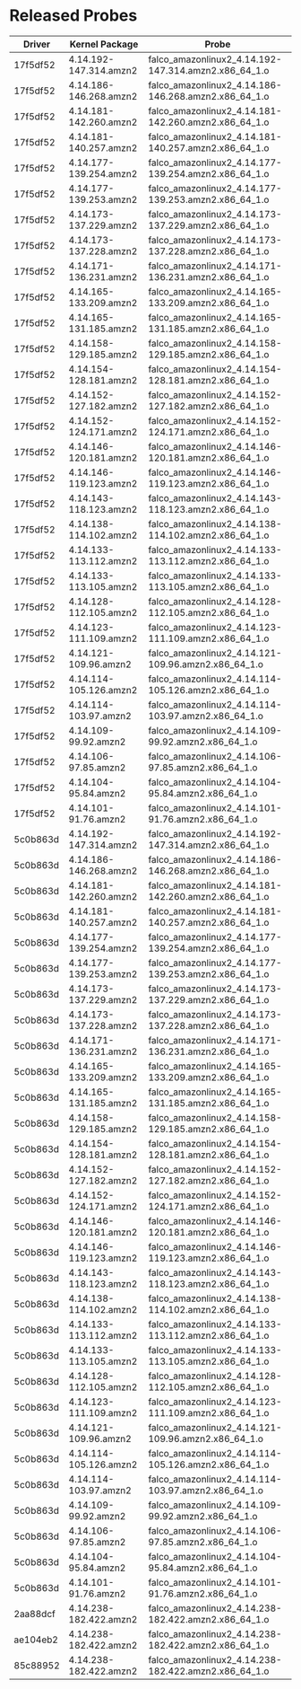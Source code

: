 
# Released Probes
| Driver | Kernel Package | Probe |
|--------|----------------|-------|
|17f5df52|4.14.192-147.314.amzn2|falco_amazonlinux2_4.14.192-147.314.amzn2.x86_64_1.o|
|17f5df52|4.14.186-146.268.amzn2|falco_amazonlinux2_4.14.186-146.268.amzn2.x86_64_1.o|
|17f5df52|4.14.181-142.260.amzn2|falco_amazonlinux2_4.14.181-142.260.amzn2.x86_64_1.o|
|17f5df52|4.14.181-140.257.amzn2|falco_amazonlinux2_4.14.181-140.257.amzn2.x86_64_1.o|
|17f5df52|4.14.177-139.254.amzn2|falco_amazonlinux2_4.14.177-139.254.amzn2.x86_64_1.o|
|17f5df52|4.14.177-139.253.amzn2|falco_amazonlinux2_4.14.177-139.253.amzn2.x86_64_1.o|
|17f5df52|4.14.173-137.229.amzn2|falco_amazonlinux2_4.14.173-137.229.amzn2.x86_64_1.o|
|17f5df52|4.14.173-137.228.amzn2|falco_amazonlinux2_4.14.173-137.228.amzn2.x86_64_1.o|
|17f5df52|4.14.171-136.231.amzn2|falco_amazonlinux2_4.14.171-136.231.amzn2.x86_64_1.o|
|17f5df52|4.14.165-133.209.amzn2|falco_amazonlinux2_4.14.165-133.209.amzn2.x86_64_1.o|
|17f5df52|4.14.165-131.185.amzn2|falco_amazonlinux2_4.14.165-131.185.amzn2.x86_64_1.o|
|17f5df52|4.14.158-129.185.amzn2|falco_amazonlinux2_4.14.158-129.185.amzn2.x86_64_1.o|
|17f5df52|4.14.154-128.181.amzn2|falco_amazonlinux2_4.14.154-128.181.amzn2.x86_64_1.o|
|17f5df52|4.14.152-127.182.amzn2|falco_amazonlinux2_4.14.152-127.182.amzn2.x86_64_1.o|
|17f5df52|4.14.152-124.171.amzn2|falco_amazonlinux2_4.14.152-124.171.amzn2.x86_64_1.o|
|17f5df52|4.14.146-120.181.amzn2|falco_amazonlinux2_4.14.146-120.181.amzn2.x86_64_1.o|
|17f5df52|4.14.146-119.123.amzn2|falco_amazonlinux2_4.14.146-119.123.amzn2.x86_64_1.o|
|17f5df52|4.14.143-118.123.amzn2|falco_amazonlinux2_4.14.143-118.123.amzn2.x86_64_1.o|
|17f5df52|4.14.138-114.102.amzn2|falco_amazonlinux2_4.14.138-114.102.amzn2.x86_64_1.o|
|17f5df52|4.14.133-113.112.amzn2|falco_amazonlinux2_4.14.133-113.112.amzn2.x86_64_1.o|
|17f5df52|4.14.133-113.105.amzn2|falco_amazonlinux2_4.14.133-113.105.amzn2.x86_64_1.o|
|17f5df52|4.14.128-112.105.amzn2|falco_amazonlinux2_4.14.128-112.105.amzn2.x86_64_1.o|
|17f5df52|4.14.123-111.109.amzn2|falco_amazonlinux2_4.14.123-111.109.amzn2.x86_64_1.o|
|17f5df52|4.14.121-109.96.amzn2|falco_amazonlinux2_4.14.121-109.96.amzn2.x86_64_1.o|
|17f5df52|4.14.114-105.126.amzn2|falco_amazonlinux2_4.14.114-105.126.amzn2.x86_64_1.o|
|17f5df52|4.14.114-103.97.amzn2|falco_amazonlinux2_4.14.114-103.97.amzn2.x86_64_1.o|
|17f5df52|4.14.109-99.92.amzn2|falco_amazonlinux2_4.14.109-99.92.amzn2.x86_64_1.o|
|17f5df52|4.14.106-97.85.amzn2|falco_amazonlinux2_4.14.106-97.85.amzn2.x86_64_1.o|
|17f5df52|4.14.104-95.84.amzn2|falco_amazonlinux2_4.14.104-95.84.amzn2.x86_64_1.o|
|17f5df52|4.14.101-91.76.amzn2|falco_amazonlinux2_4.14.101-91.76.amzn2.x86_64_1.o|
|5c0b863d|4.14.192-147.314.amzn2|falco_amazonlinux2_4.14.192-147.314.amzn2.x86_64_1.o|
|5c0b863d|4.14.186-146.268.amzn2|falco_amazonlinux2_4.14.186-146.268.amzn2.x86_64_1.o|
|5c0b863d|4.14.181-142.260.amzn2|falco_amazonlinux2_4.14.181-142.260.amzn2.x86_64_1.o|
|5c0b863d|4.14.181-140.257.amzn2|falco_amazonlinux2_4.14.181-140.257.amzn2.x86_64_1.o|
|5c0b863d|4.14.177-139.254.amzn2|falco_amazonlinux2_4.14.177-139.254.amzn2.x86_64_1.o|
|5c0b863d|4.14.177-139.253.amzn2|falco_amazonlinux2_4.14.177-139.253.amzn2.x86_64_1.o|
|5c0b863d|4.14.173-137.229.amzn2|falco_amazonlinux2_4.14.173-137.229.amzn2.x86_64_1.o|
|5c0b863d|4.14.173-137.228.amzn2|falco_amazonlinux2_4.14.173-137.228.amzn2.x86_64_1.o|
|5c0b863d|4.14.171-136.231.amzn2|falco_amazonlinux2_4.14.171-136.231.amzn2.x86_64_1.o|
|5c0b863d|4.14.165-133.209.amzn2|falco_amazonlinux2_4.14.165-133.209.amzn2.x86_64_1.o|
|5c0b863d|4.14.165-131.185.amzn2|falco_amazonlinux2_4.14.165-131.185.amzn2.x86_64_1.o|
|5c0b863d|4.14.158-129.185.amzn2|falco_amazonlinux2_4.14.158-129.185.amzn2.x86_64_1.o|
|5c0b863d|4.14.154-128.181.amzn2|falco_amazonlinux2_4.14.154-128.181.amzn2.x86_64_1.o|
|5c0b863d|4.14.152-127.182.amzn2|falco_amazonlinux2_4.14.152-127.182.amzn2.x86_64_1.o|
|5c0b863d|4.14.152-124.171.amzn2|falco_amazonlinux2_4.14.152-124.171.amzn2.x86_64_1.o|
|5c0b863d|4.14.146-120.181.amzn2|falco_amazonlinux2_4.14.146-120.181.amzn2.x86_64_1.o|
|5c0b863d|4.14.146-119.123.amzn2|falco_amazonlinux2_4.14.146-119.123.amzn2.x86_64_1.o|
|5c0b863d|4.14.143-118.123.amzn2|falco_amazonlinux2_4.14.143-118.123.amzn2.x86_64_1.o|
|5c0b863d|4.14.138-114.102.amzn2|falco_amazonlinux2_4.14.138-114.102.amzn2.x86_64_1.o|
|5c0b863d|4.14.133-113.112.amzn2|falco_amazonlinux2_4.14.133-113.112.amzn2.x86_64_1.o|
|5c0b863d|4.14.133-113.105.amzn2|falco_amazonlinux2_4.14.133-113.105.amzn2.x86_64_1.o|
|5c0b863d|4.14.128-112.105.amzn2|falco_amazonlinux2_4.14.128-112.105.amzn2.x86_64_1.o|
|5c0b863d|4.14.123-111.109.amzn2|falco_amazonlinux2_4.14.123-111.109.amzn2.x86_64_1.o|
|5c0b863d|4.14.121-109.96.amzn2|falco_amazonlinux2_4.14.121-109.96.amzn2.x86_64_1.o|
|5c0b863d|4.14.114-105.126.amzn2|falco_amazonlinux2_4.14.114-105.126.amzn2.x86_64_1.o|
|5c0b863d|4.14.114-103.97.amzn2|falco_amazonlinux2_4.14.114-103.97.amzn2.x86_64_1.o|
|5c0b863d|4.14.109-99.92.amzn2|falco_amazonlinux2_4.14.109-99.92.amzn2.x86_64_1.o|
|5c0b863d|4.14.106-97.85.amzn2|falco_amazonlinux2_4.14.106-97.85.amzn2.x86_64_1.o|
|5c0b863d|4.14.104-95.84.amzn2|falco_amazonlinux2_4.14.104-95.84.amzn2.x86_64_1.o|
|5c0b863d|4.14.101-91.76.amzn2|falco_amazonlinux2_4.14.101-91.76.amzn2.x86_64_1.o|
|2aa88dcf|4.14.238-182.422.amzn2|falco_amazonlinux2_4.14.238-182.422.amzn2.x86_64_1.o|
|ae104eb2|4.14.238-182.422.amzn2|falco_amazonlinux2_4.14.238-182.422.amzn2.x86_64_1.o|
|85c88952|4.14.238-182.422.amzn2|falco_amazonlinux2_4.14.238-182.422.amzn2.x86_64_1.o|

